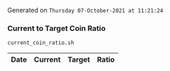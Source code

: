 Generated on `Thursday 07-October-2021 at 11:21:24`

### Current to Target Coin Ratio
`current_coin_ratio.sh`

Date|Current|Target|Ratio
---|---|---|---
